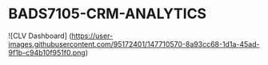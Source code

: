 # BADS7105-CRM-ANALYTICS

![CLV Dashboard] (https://user-images.githubusercontent.com/95172401/147710570-8a93cc68-1d1a-45ad-9f1b-c94b10f951f0.png)
